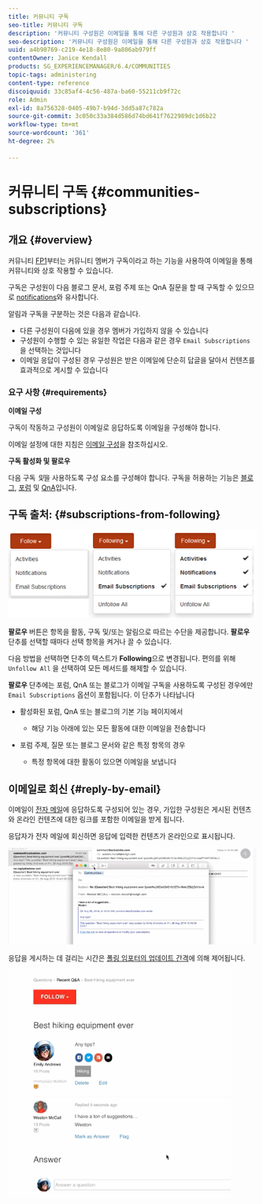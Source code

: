 ```yaml
---
title: 커뮤니티 구독
seo-title: 커뮤니티 구독
description: '커뮤니티 구성원은 이메일을 통해 다른 구성원과 상호 작용합니다 '
seo-description: '커뮤니티 구성원은 이메일을 통해 다른 구성원과 상호 작용합니다 '
uuid: a4b98769-c219-4e18-8e80-9a806ab979ff
contentOwner: Janice Kendall
products: SG_EXPERIENCEMANAGER/6.4/COMMUNITIES
topic-tags: administering
content-type: reference
discoiquuid: 33c85af4-4c56-487a-ba60-55211cb9f72c
role: Admin
exl-id: 8a756328-0405-49b7-b94d-3dd5a87c782a
source-git-commit: 3c050c33a384d586d74bd641f7622989dc1d6b22
workflow-type: tm+mt
source-wordcount: '361'
ht-degree: 2%

---
```


# 커뮤니티 구독 {#communities-subscriptions}

## 개요 {#overview}

커뮤니티 [FP1](deploy-communities.md#latestfeaturepack)부터는 커뮤니티 멤버가 구독이라고 하는 기능을 사용하여 이메일을 통해 커뮤니티와 상호 작용할 수 있습니다.

구독은 구성원이 다음 블로그 문서, 포럼 주제 또는 QnA 질문을 할 때 구독할 수 있으므로 [notifications](notifications.md)와 유사합니다.

알림과 구독을 구분하는 것은 다음과 같습니다.

* 다른 구성원이 다음에 있을 경우 멤버가 가입하지 않을 수 있습니다
* 구성원이 수행할 수 있는 유일한 작업은 다음과 같은 경우 `Email Subscriptions`을 선택하는 것입니다
* 이메일 응답이 구성된 경우 구성원은 받은 이메일에 단순히 답글을 달아서 컨텐츠를 효과적으로 게시할 수 있습니다

### 요구 사항 {#requirements}

**이메일 구성**

구독이 작동하고 구성원이 이메일로 응답하도록 이메일을 구성해야 합니다.

이메일 설정에 대한 지침은 [이메일 구성](email.md)을 참조하십시오.

**구독 활성화 및 팔로우**

다음 구독 *및*&#x200B;을 사용하도록 구성 요소를 구성해야 합니다. 구독을 허용하는 기능은 [블로그](blog-feature.md), [포럼](forum.md) 및 [QnA](working-with-qna.md)입니다.

## 구독 출처: {#subscriptions-from-following}

![chlimage_1-5](assets/chlimage_1-5.png)

**팔로우** 버튼은 항목을 활동, 구독 및/또는 알림으로 따르는 수단을 제공합니다. **팔로우** 단추를 선택할 때마다 선택 항목을 켜거나 끌 수 있습니다.

다음 방법을 선택하면 단추의 텍스트가 **Following**&#x200B;으로 변경됩니다. 편의를 위해 `Unfollow All` 을 선택하여 모든 메서드를 해제할 수 있습니다.

**팔로우** 단추에는 포럼, QnA 또는 블로그가 이메일 구독을 사용하도록 구성된 경우에만 `Email Subscriptions` 옵션이 포함됩니다. 이 단추가 나타납니다

* 활성화된 포럼, QnA 또는 블로그의 기본 기능 페이지에서

   * 해당 기능 아래에 있는 모든 활동에 대한 이메일을 전송합니다

* 포럼 주제, 질문 또는 블로그 문서와 같은 특정 항목의 경우

   * 특정 항목에 대한 활동이 있으면 이메일을 보냅니다

## 이메일로 회신 {#reply-by-email}

이메일이 [전자 메일](email.md#configure-polling-importer)에 응답하도록 구성되어 있는 경우, 가입한 구성원은 게시된 컨텐츠와 온라인 컨텐츠에 대한 링크를 포함한 이메일을 받게 됩니다.

응답자가 전자 메일에 회신하면 응답에 입력한 컨텐츠가 온라인으로 표시됩니다.

![chlimage_1-6](assets/chlimage_1-6.png)

응답을 게시하는 데 걸리는 시간은 [폴링 임포터의 업데이트 간격](email.md#configure-polling-importer)에 의해 제어됩니다.

![chlimage_1-7](assets/chlimage_1-7.png)

